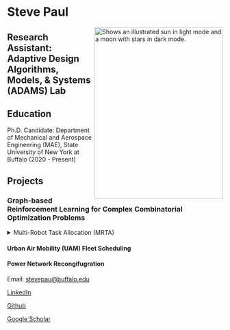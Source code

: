 # Steve Paul


<picture>
  <source media="(prefers-color-scheme: dark)" srcset="https://user-images.githubusercontent.com/39541194/179893972-5e803669-9b58-4531-bce8-45f0a7470f24.jpg">
  <img align="right" alt="Shows an illustrated sun in light mode and a moon with stars in dark mode." src="https://github.com/iamstevepaul/iamstevepaul.github.io/blob/main/github_page/IMG-8032-PhotoRoom.png-PhotoRoom.png" width="300" height="400">
</picture>



## Research Assistant: Adaptive Design Algorithms, Models, & Systems (ADAMS) Lab

## Education

Ph.D. Candidate: Department of Mechanical and Aerospace Engineering (MAE), State University of New York at Buffalo (2020 - Present)


## Projects

### Graph-based Reinforcement Learning for Complex Combinatorial Optimization Problems


 <details>
<!--  <summary>Multi-Robot Task Allocation (MRTA)</summary>
  Description
  Formulation
  Learning architecture
  Results
  Publications -->
 <summary>Multi-Robot Task Allocation (MRTA)</summary>
 <figure class="highlight">
    <pre>
        <code class="language-ruby" data-lang="ruby">
        <span class="nb"></span> <span class="s1">
  Description
  Formulation
  Learning architecture
  Results
  Publications
        </span>
        </code>
    </pre>
</figure>
</details>





#### Urban Air Mobility (UAM) Fleet Scheduling

#### Power Network Recongifugration






<!-- For more details see 
ic writing and formatting syntax](https://docs.github.com/en/github/writing-on-github/getting-started-with-writing-and-formatting-on-github/basic-writing-and-formatting-syntax). -->



Email: stevepau@buffalo.edu

[LinkedIn](https://www.linkedin.com/in/steve-paul-67699854/)

[Github](https://github.com/iamstevepaul)

[Google Scholar](https://scholar.google.com/citations?user=zRf7acsAAAAJ&hl=en&authuser=1)
